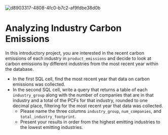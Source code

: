 ![d8903317-4808-4fc0-b7c2-af9fdbe38d0b](https://github.com/Aakaaaassh/SQL/assets/66636545/4222926f-1d54-43b2-b877-bbd07f3ee9ec)
# Analyzing Industry Carbon Emissions

In this introductory project, you are interested in the recent carbon emissions of each industry in <code>product_emissions</code> and decide to look at carbon emissions by different industries from the most recent year within the database.

* In the first SQL cell, find the most recent year that data on carbon emissions was collected.
* In the second SQL cell, write a query that returns a table of each <code>industry_group</code> along with the number of companies that are in that industry and a total of the PCFs for that industry, rounded to one decimal place, filtering for the most recent year that data was collected.
  * Please name the three columns <code>industry_group</code>, <code>num_companies</code>, and <code>total_industry_footprint</code>.
  * Present your results in order from the highest emitting industries to the lowest emitting industries.
